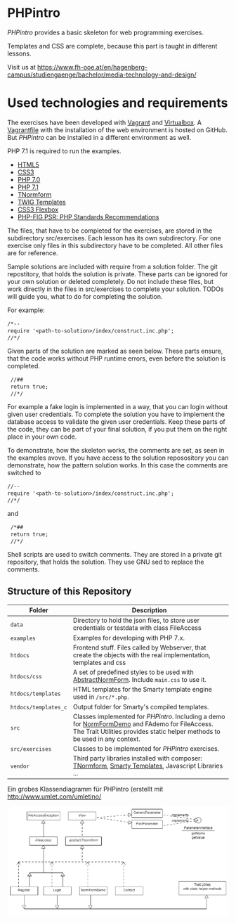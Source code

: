 # PHPintro

*PHPintro* provides a basic skeleton for web programming exercises.

Templates and CSS are complete, because this part is taught in different lessons. 

Visit us at https://www.fh-ooe.at/en/hagenberg-campus/studiengaenge/bachelor/media-technology-and-design/

# Used technologies and requirements

The exercises have been developed with [Vagrant](https://www.vagrantup.com/) and [Virtualbox](https://www.virtualbox.org/). 
A [Vagrantfile](https://github.com/Digital-Media/hgb-phpdev-base) with the installation of the web environment is hosted on GitHub.
But *PHPintro* can be installed in a different environment as well.

PHP 7.1 is required to run the examples.

* [HTML5](https://www.w3.org/TR/html5/)
* [CSS3](https://www.w3.org/Style/CSS/specs)
* [PHP 7.0](http://php.net/manual/en/migration70.new-features.php)
* [PHP 7.1](http://php.net/manual/en/migration71.new-features.php)
* [TNormform](https://github.com/Digital-Media/normform)
* [TWIG Templates](https://twig.symfony.com/)
* [CSS3 Flexbox](https://www.w3.org/TR/css-flexbox-1/)
* [PHP-FIG PSR: PHP Standards Recommendations](https://www.php-fig.org/psr/)


The files, that have to be completed for the exercises, are stored in the subdirectory src/exercises.
Each lesson has its own subdirectory. For one exercise only files in this subdirectory have to be completed.
All other files are for reference.

Sample solutions are included with require from a solution folder. The git repostitory, that holds the solution is private.
These parts can be ignored for your own solution or deleted completely.
Do not include these files, but work directly in the files in src/exercises to complete your solution. TODOs will guide you, what to do for completing the solution.

For example:  
    
    /*--
    require '<path-to-solution>/index/construct.inc.php';
    //*/

Given parts of the solution are marked as seen below. These parts ensure, that the code works without PHP runtime errors, even before the solution is completed.
     
     //##
     return true;
     //*/
     
For example a fake login is implemented in a way, that you can login without given user credentials. 
To complete the solution you have to implement the database access to validate the given user credentials.
Keep these parts of the code, they can be part of your final solution, if you put them on the right place in your own code.

To demonstrate, how the skeleton works, the comments are set, as seen in the examples avove.
If you have access to the solution reposository you can demonstrate, how the pattern solution works.
In this case the comments are switched to

    //--
    require '<path-to-solution>/index/construct.inc.php';
    //*/

and

     /*##
     return true;
     //*/

Shell scripts are used to switch comments. They are stored in a private git repository, that holds the solution. 
They use GNU sed to replace the comments.

## Structure of this Repository

Folder | Description
--- | ---
``data`` | Directory to hold the json files, to store user credentials or testdata with class FileAccess 
``examples`` | Examples for developing with PHP 7.x. 
``htdocs`` |Frontend stuff. Files called by Webserver, that create the objects with the real implementation, templates and css
``htdocs/css`` | A set of predefined styles to be used with [AbstractNormForm](https://github.com/Digital-Media/normform). Include ``main.css`` to use it.
``htdocs/templates`` | HTML templates for the Smarty template engine used in ``/src/*.php``.
``htdocs/templates_c`` | Output folder for Smarty's compiled templates.
``src`` | Classes implemented for *PHPintro*. Including a demo for [NormFormDemo](https://github.com/Digital-Media/normform) and FAdemo for FileAccess. The Trait Utilities provides static helper methods to be used in any context.
``src/exercises`` | Classes to be implemented for *PHPintro* exercises.
``vendor`` | Third party libraries installed with composer: [TNormform](https://github.com/Digital-Media/normform), [Smarty Templates](http://www.smarty.net/), Javascript Libraries ...

Ein grobes Klassendiagramm für PHPintro (erstellt mit http://www.umlet.com/umletino/

![PHPintro Klassendiagramm](src/KlassenDiagrammPHPintro.png "PHPIntro Klassendiagramm")
